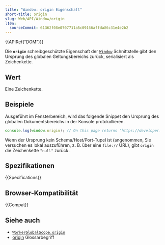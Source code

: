 ```yaml
---
title: "Window: origin Eigenschaft"
short-title: origin
slug: Web/API/Window/origin
l10n:
  sourceCommit: 61362f08e0707711a5c09166affda86c31e4e2b2
---
```


{{APIRef("DOM")}}

Die **`origin`** schreibgeschützte Eigenschaft der [`Window`](/de/docs/Web/API/Window) Schnittstelle gibt den Ursprung des globalen Geltungsbereichs zurück, serialisiert als Zeichenkette.

## Wert

Eine Zeichenkette.

## Beispiele

Ausgeführt im Fensterbereich, wird das folgende Snippet den Ursprung des globalen Dokumentsbereichs in der Konsole protokollieren.

```js
console.log(window.origin); // On this page returns 'https://developer.mozilla.org'
```

Wenn der Ursprung kein Schema/Host/Port-Tupel ist (angenommen, Sie versuchen es lokal auszuführen, z. B. über eine `file://` URL), gibt `origin` die Zeichenkette `"null"` zurück.

## Spezifikationen

{{Specifications}}

## Browser-Kompatibilität

{{Compat}}

## Siehe auch

- [`WorkerGlobalScope.origin`](/de/docs/Web/API/WorkerGlobalScope/origin)
- [origin](/de/docs/Glossary/origin) Glossarbegriff
